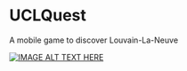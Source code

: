 # UCLQuest
A mobile game to discover Louvain-La-Neuve

[![IMAGE ALT TEXT HERE](https://i9.ytimg.com/vi/N3A6nzvvZlQ/mq3.jpg?sqp=CJi44PUF&rs=AOn4CLBFrHYihxUWIab-d9ecgImgMpEYVA)](https://www.youtube.com/watch?v=N3A6nzvvZlQ)
